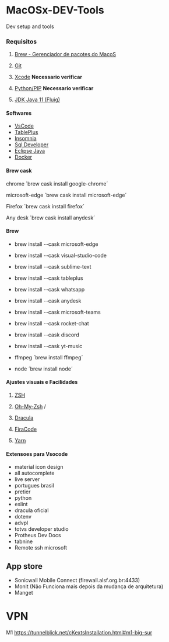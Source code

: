 # MacOSx-DEV-Tools
Dev setup and tools


### Requisitos

1. [Brew - Gerenciador de pacotes do MacoS](https://brew.sh/index_pt-br)

2. [Git](https://git-scm.com/book/en/v2/Getting-Started-Installing-Git)

3. [Xcode](https://apps.apple.com/br/app/xcode/id497799835?mt=12)
 **Necessario verificar**  
4. [Python/PIP](https://python.org.br/instalacao-mac/)
 **Necessario verificar**
6. [JDK Java 11 (Fluig)](https://www.oracle.com/java/technologies/javase-jdk11-downloads.html)



 


#### Softwares

* [VsCode](https://code.visualstudio.com/download)
* [TablePlus](https://tableplus.com/)
* [Insomnia](https://insomnia.rest/download/)
* [Sql Developer](https://www.oracle.com/br/tools/downloads/sqldev-v192-downloads.html)
* [Eclipse Java](https://www.eclipse.org/downloads/packages/release/2020-09/r/eclipse-ide-java-developers)
* [Docker](https://www.docker.com/products/docker-desktop)
 

#### Brew cask

chrome ´brew cask install google-chrome´

microsoft-edge ´brew cask install microsoft-edge´

Firefox ´brew cask install firefox´

Any desk ´brew cask install anydesk´




#### Brew
* brew install --cask microsoft-edge

* brew install --cask visual-studio-code

* brew install --cask sublime-text

* brew install --cask tableplus

* brew install --cask whatsapp

* brew install --cask anydesk

* brew install --cask microsoft-teams

* brew install --cask rocket-chat

* brew install --cask discord

* brew install --cask yt-music

* ffmpeg ´brew install ffmpeg´

* node ´brew install node´
 


#### Ajustes visuais e Facilidades

1. [ZSH](https://github.com/ohmyzsh/ohmyzsh/wiki/Installing-ZSH)

2. [Oh-My-Zsh](https://ohmyz.sh/) /  

3. [Dracula](https://draculatheme.com/terminal/)

4. [FiraCode](https://github.com/tonsky/FiraCode/releases)

5. [Yarn](https://classic.yarnpkg.com/pt-BR/docs/install/#mac-stable)




#### Extensoes para Vsocode

* material icon design
* all autocomplete
* live server
* portugues brasil
* pretier 
* python
* eslint
* dracula oficial
* dotenv
* advpl
* totvs developer studio
* Protheus Dev Docs
* tabnine
* Remote ssh microsoft

## App store

* Sonicwall Mobile Connect (firewall.alsf.org.br:4433)
* Monit (Não Funciona mais depois da mudança de arquitetura)
* Manget
  





# VPN
 M1   https://tunnelblick.net/cKextsInstallation.html#m1-big-sur
